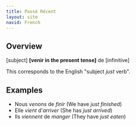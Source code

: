 ```yaml
---
title: Passé Récent
layout: site
navid: French
---
```


## Overview

[subject] **[venir in the present tense]** de [infinitive]

This corresponds to the English "subject *just* verb".

## Examples

- Nous *venons* de *finir* (We have *just finished*)
- Elle *vient* d'*arriver* (She has *just arrived*)
- Ils *viennent* de *manger* (They have *just eaten*)
